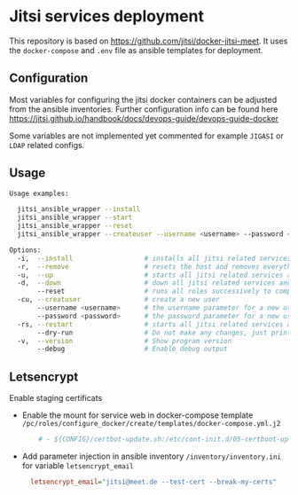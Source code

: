 # Jitsi services deployment

This repository is based on https://github.com/jitsi/docker-jitsi-meet. It uses the `docker-compose` and `.env` file as ansible templates for deployment.

## Configuration

Most variables for configuring the jitsi docker containers can be adjusted from the ansible inventories.
Further configuration info can be found here https://jitsi.github.io/handbook/docs/devops-guide/devops-guide-docker

Some variables are not implemented yet commented for example `JIGASI` or `LDAP` related configs.

## Usage

```bash
Usage examples:

  jitsi_ansible_wrapper --install
  jitsi_ansible_wrapper --start
  jitsi_ansible_wrapper --reset
  jitsi_ansible_wrapper --createuser --username <username> --password <password>

Options:
  -i,  --install                  # installs all jitsi related services and docker containers
  -r,  --remove                   # resets the host and removes everything jitsi related
  -u,  --up                       # starts all jitsi related services and docker containers
  -d,  --down                     # down all jitsi related services and docker containers
       --reset                    # runs all roles successively to completly reinstall and startup the jitsi services
  -cu, --creatuser                # create a new user
       --username <username>      # the username parameter for a new user
       --password <password>      # the password parameter for a new user
  -rs, --restart                  # starts all jitsi related services and docker containers
       --dry-run                  # Do not make any changes, just print ansible commands
  -v,  --version                  # Show program version
       --debug                    # Enable debug output
```

## Letsencrypt

Enable staging certificats

- Enable the mount for service web in docker-compose template `/pc/roles/configure_docker/create/templates/docker-compose.yml.j2`
  ```yaml
      # - ${CONFIG}/certbot-update.sh:/etc/cont-init.d/05-certboot-update
  ```
- Add parameter injection in ansible inventory `/inventory/inventory.ini` for variable `letsencrypt_email`
  ```ini
    letsencrypt_email="jitsi@meet.de --test-cert --break-my-certs"
  ```
